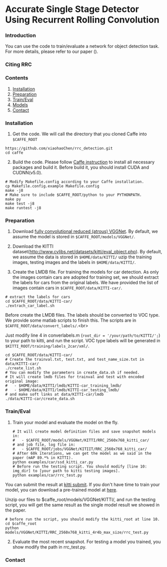 # Accurate Single Stage Detector Using Recurrent Rolling Convolution



### Introduction

You can use the code to train/evaluate a network for object detection task. For more details, please refer to our paper ().


<center>


</center>

### Citing RRC



### Contents
1. [Installation](#installation)
2. [Preparation](#preparation)
3. [Train/Eval](#traineval)
4. [Models](#models)
4. [Contact](#contact)

### Installation
1. Get the code. We will call the directory that you cloned Caffe into `$CAFFE_ROOT`
  ```Shell
  https://github.com/xiaohaoChen/rrc_detection.git
  cd caffe
  ```

2. Build the code. Please follow [Caffe instruction](http://caffe.berkeleyvision.org/installation.html) to install all necessary packages and build it.
  Before build it, you should install CUDA and CUDNN(v5.0).

  ```Shell
  # Modify Makefile.config according to your Caffe installation.
  cp Makefile.config.example Makefile.config
  make -j8
  # Make sure to include $CAFFE_ROOT/python to your PYTHONPATH.
  make py
  make test -j8
  make runtest -j8
  ```

### Preparation
1. Download [fully convolutional reduced (atrous) VGGNet](https://gist.github.com/weiliu89/2ed6e13bfd5b57cf81d6). By default, we assume the model is stored in `$CAFFE_ROOT/models/VGGNet/`.

2. Download the KITTI dataset(http://www.cvlibs.net/datasets/kitti/eval_object.php). 
   By default, we assume the data is stored in `$HOME/data/KITTI/`
   uzip the training images, testing images and the labels in `$HOME/data/KITTI/`.

3. Create the LMDB file.
  For training the models for car detection.
  As only the images contain cars are adopted for training set, we should extract the labels for cars from the original labels.
  We have provided the list of images contain cars in `$CAFFE_ROOT/data/KITTI-car/`.
  ```Shell
  # extract the labels for cars
  cd $CAFFE_ROOT/data/KITTI-car/
  ./extrach_car_label.sh
  ```
   Before create the LMDB files. The labels should be converted to VOC type. We provide some matlab scripts to finish this. The scripts are in `$CAFFE_ROOT/data/convert_labels/`.\<br> 

   Just modify line 4 in converlabels.m (`root_dir = '/your/path/to/KITTI/';`) to your path to kitti, and run the script. VOC type labels will be generated in `$KITTI_ROOT/training/labels_2car/xml/`. 

  ```Shell
  cd $CAFFE_ROOT/data/KITTI-car/
  # Create the trainval.txt, test.txt, and test_name_size.txt in data/KITTI-car/
  ./create_list.sh
  # You can modify the parameters in create_data.sh if needed.
  # It will create lmdb files for trainval and test with encoded original image:
  #   - $HOME/data/KITTI/lmdb/KITTI-car_training_lmdb/
  #   - $HOME/data/KITTI/lmdb/KITTI-car_testing_lmdb/
  # and make soft links at data/KITTI-car/lmdb
  ./data/KITTI-car/create_data.sh
  ```

### Train/Eval
1. Train your model and evaluate the model on the fly.

   ```Shell
   # It will create model definition files and save snapshot models in:
   #   - $CAFFE_ROOT/models/VGGNet/KITTI/RRC_2560x768_kitti_car/
   # and job file, log file in:
   #   - $CAFFE_ROOT/jobs/VGGNet/KITIIT/RRC_2560x768_kitti_car/
   # After 60k iterations, we can get the model as we said in the paper (mAP 89.*% in KITTI).
   python examples/car/ssd_kitti_car.py
   # Before run the testing script. You should modify [line 10: img_dir] to [your path to kitti testing images].
   python examples/car/rrc_test.py
   ```
  You can submit the result at [kitti submit](http://www.cvlibs.net/datasets/kitti/user_login.php).
  If you don't have time to train your model, you can download a pre-trained model at [here]().

  Unzip our files to $caffe_root/models/VGGNet/KITTI/, and run the testing script, you will get the same result as the single model result we showed in the paper.
   ```Shell
   # before run the script, you should modify the kitti_root at line 10.
   cd $caffe_root
   python models/VGGNet/KITTI/RRC_2560x768_kitti_4r4b_max_size/rrc_test.py
   ```

2. Evaluate the most recent snapshot.
  For testing a model you trained, you show modify the path in rrc_test.py.


### Contact

